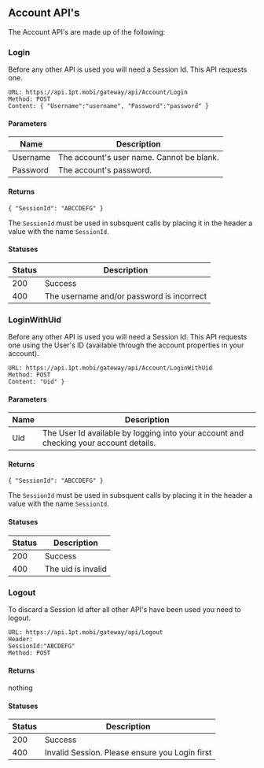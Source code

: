 ## Account API's
The Account API's are made up of the following:

### Login
Before any other API is used you will need a Session Id. This API requests one.
```
URL: https://api.1pt.mobi/gateway/api/Account/Login
Method: POST
Content: { "Username":"username", "Password":"password" }
```
#### Parameters

Name | Description
---- | -----------
Username | The account's user name. Cannot be blank.
Password | The account's password.

#### Returns
```
{ "SessionId": "ABCCDEFG" }
```
The `SessionId` must be used in subsquent calls by placing it in the header a value with the name `SessionId`.
#### Statuses

Status | Description
------ | -----------
200 | Success
400 | The username and/or password is incorrect

### LoginWithUid
Before any other API is used you will need a Session Id. This API requests one using the User's ID (available through the account 
properties in your account).
```
URL: https://api.1pt.mobi/gateway/api/Account/LoginWithUid
Method: POST
Content: "Uid" }
```
#### Parameters

Name | Description
---- | -----------
Uid | The User Id available by logging into your account and checking your account details.

#### Returns
```
{ "SessionId": "ABCCDEFG" }
```
The `SessionId` must be used in subsquent calls by placing it in the header a value with the name `SessionId`.
#### Statuses

Status | Description
------ | -----------
200 | Success
400 | The uid is invalid

### Logout
To discard a Session Id after all other API's have been used you need to logout.
```
URL: https://api.1pt.mobi/gateway/api/Logout
Header:
SessionId:"ABCDEFG"
Method: POST
```
#### Returns
nothing
#### Statuses

Status | Description
------ | -----------
200 | Success
400 | Invalid Session. Please ensure you Login first


